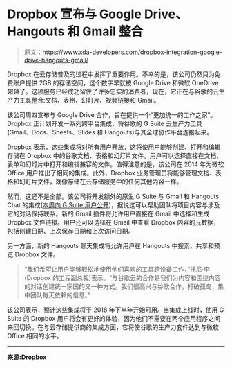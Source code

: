 # Dropbox 宣布与 Google Drive、Hangouts 和 Gmail 整合

> 原文：<https://www.xda-developers.com/dropbox-integration-google-drive-hangouts-gmail/>

Dropbox 在云存储普及的过程中发挥了重要作用。不幸的是，该公司仍然只为免费账户提供 2GB 的存储空间，这个数字早就被 Google Drive 和微软 OneDrive 超越了。这项服务已经成功留住了许多忠实的消费者，现在，它正在与谷歌的云生产力工具整合:文档、表格、幻灯片、视频链接和 Gmail。

该公司周四宣布与 Google Drive 合作，旨在提供一个“更加统一的工作之家”。Dropbox 正计划开发一系列跨平台集成，将谷歌的 G Suite 云生产力工具(Gmail、Docs、Sheets、Slides 和 Hangouts)与其全球协作平台连接起来。

Dropbox 表示，这些集成将对所有用户开放，这将使用户能够创建、打开和编辑存储在 Dropbox 中的谷歌文档、表格和幻灯片文件。用户可以选择直接在文档、表单和幻灯片中打开和编辑兼容的文件。值得注意的是，该公司在 2014 年为微软 Office 用户推出了相同的集成。此外，Dropbox 业务管理员将能够管理文档、表格和幻灯片文件，就像存储在云存储服务中的任何其他内容一样。

然而，这还不是全部。该公司将开发额外的原生 G Suite 与 Gmail 和 Hangouts Chat 的集成([本周向 G Suite 用户公开](https://www.xda-developers.com/hangouts-chat-slack-alternative-g-suite/))，据说这可以帮助团队将项目内容与涉及它的对话保持联系。新的 Gmail 插件将允许用户直接在 Gmail 中选择和生成 Dropbox 文件链接。用户还可以选择在 Gmail 中查看 Dropbox 内容的元数据，包括创建日期、上次保存日期和上次访问日期。

另一方面，新的 Hangouts 聊天集成将允许用户在 Hangouts 中搜索、共享和预览 Dropbox 文件。

> “我们希望让用户能够轻松地使用他们喜欢的工具跨设备工作，”托尼·李(Dropbox 的工程副总裁)表示。“与谷歌云的合作是我们为内容和围绕内容的对话创建统一家园的又一种方式。我们很高兴与谷歌合作，打破孤岛，集中团队每天依赖的信息。”

该公司表示，预计这些集成将于 2018 年下半年开始可用。当集成上线时，使用 G Suite 的 Dropbox 用户将会有更好的体验，因为他们不需要在两个应用程序之间来回切换。在与云存储提供商的集成方面，它将使谷歌的生产力套件达到与微软 Office 相同的水平。

* * *

[**来源:Dropbox**](https://www.dropbox.com/news/business/dropbox-and-google-cloud-partner-to-deliver-cross-platform-integ)